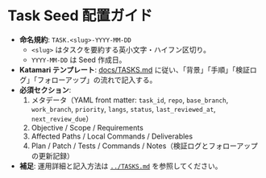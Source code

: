 # Task Seed 配置ガイド

- **命名規約**: `TASK.<slug>-YYYY-MM-DD`
  - `<slug>` はタスクを要約する英小文字・ハイフン区切り。
  - `YYYY-MM-DD` は Seed 作成日。
- **Katamari テンプレート**: [docs/TASKS.md](../TASKS.md) に従い、「背景」「手順」「検証ログ」「フォローアップ」の流れで記入する。
- **必須セクション**:
  1. メタデータ（YAML front matter: `task_id`, `repo`, `base_branch`, `work_branch`, `priority`, `langs`, `status`, `last_reviewed_at`, `next_review_due`）
  2. Objective / Scope / Requirements
  3. Affected Paths / Local Commands / Deliverables
  4. Plan / Patch / Tests / Commands / Notes（検証ログとフォローアップの更新記録）
- **補足**: 運用詳細と記入方法は [`../TASKS.md`](../TASKS.md) を参照してください。
